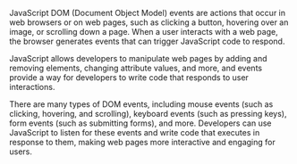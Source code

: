 JavaScript DOM (Document Object Model) events are actions that occur in web browsers or on web pages, such as clicking a button, hovering over an image, or scrolling down a page. When a user interacts with a web page, the browser generates events that can trigger JavaScript code to respond. 

JavaScript allows developers to manipulate web pages by adding and removing elements, changing attribute values, and more, and events provide a way for developers to write code that responds to user interactions.

There are many types of DOM events, including mouse events (such as clicking, hovering, and scrolling), keyboard events (such as pressing keys), form events (such as submitting forms), and more. Developers can use JavaScript to listen for these events and write code that executes in response to them, making web pages more interactive and engaging for users.
